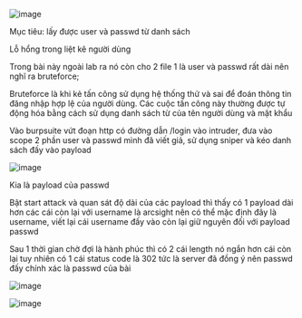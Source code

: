 ![image](https://github.com/user-attachments/assets/a1eaf138-fd74-4564-8f48-1570696b63d1)

Mục tiêu: lấy được user và passwd từ danh sách

Lỗ hổng trong liệt kê người dùng

Trong bài này ngoài lab ra nó còn cho 2 file 1 là user và passwd rất dài nên nghĩ ra bruteforce;

Bruteforce là khi kẻ tấn công sử dụng hệ thống thử và sai để đoán thông tin đăng nhập hợp lệ của người dùng. Các cuộc tấn công này thường được tự động hóa bằng cách sử dụng danh sách từ của tên người dùng và mật khẩu

Vào burpsuite vứt đoạn http có đường dẫn /login vào intruder, đưa vào scope 2 phần user và passwd mình đã viết giả, sử dụng sniper và kéo danh sách đấy vào payload

![image](https://github.com/user-attachments/assets/d95cf306-8976-4aad-a32f-47f0cf3d774a)

Kia là payload của passwd

Bật start attack và quan sát độ dài của các payload thì thấy có 1 payload dài hơn các cái còn lại với username là  arcsight  nên có thể mặc định đây là username, viết lại cái username đấy vào còn lại giữ nguyên đối với payload passwd

Sau 1 thời gian chờ đợi là hành phúc thì có 2 cái length nó ngắn hơn cái còn lại tuy nhiên có 1 cái status code là 302 tức là server đã đồng ý nên passwd đấy chính xác là passwd của bài 

![image](https://github.com/user-attachments/assets/47ce34cb-7df3-48d5-a2db-af481e8159ae)

![image](https://github.com/user-attachments/assets/a4f3f015-ab7b-40e9-a20e-880928035f94)

